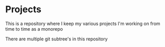 # Projects

This is a repository where I keep my various projects I'm working on from time to time as a monorepo

There are multiple git subtree's in this repository

